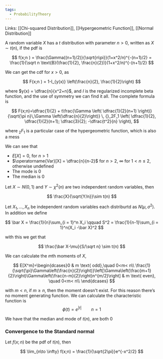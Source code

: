 ```yaml
---
tags:
  - ProbabilityTheory
---
```

Links: [[Chi-squared Distribution]], [[Hypergeometric Function]], [[Normal Distribution]]

A random variable $X$ has a $t$ distribution with parameter $n>0$, written as $X\sim t(n)$, if the pdf is

$$ f(x;n ) = \frac{\Gamma((n+1)/2)}{\sqrt{n\pi}}(1+x^2/n)^{-(n+1)/2} = \frac{1}{\sqrt n \text{B}(\frac{1}{2}, \frac{n}{2})}(1+x^2/n)^{-(n+1)/2} $$

We can get the cdf for $x>0$, as

$$ F(x;n ) = 1-I_{y(x)} \left(\frac{n}{2}, \frac{1}{2}\right) $$

where $y(x) = \dfrac{n}{x^2+n}$, and $I$ is the regularized incomplete beta function, and the use of symmetry we can find it all. The complete formula is

$$ F(x;n)=\dfrac{1}{2} + t\frac{\Gamma \left( \dfrac{1}{2}(n+1) \right)} {\sqrt{\pi n}\,\Gamma \left(\dfrac{n}{2}\right)} \, {}_2F_1 \left( \dfrac{1}{2}, \dfrac{1}{2}(n+1); \dfrac{3}{2}; -\dfrac{t^2}{n} \right), $$

where $_2 F_1$ is a particular case of the hypergeometric function, which is also a mess

We can see that

- $E[X] =0$, for $n >1$
- $\operatorname{Var}[X] = \dfrac{n}{n-2}$ for $n >2$, $\infty$ for $1 < n \le 2$, otherwise undefined
- The mode is $0$
- The median is $0$

Let $X \sim N(0,1)$ and $Y \sim \chi^2(n)$ are two independent random variables, then

$$ \frac{X}{\sqrt{Y/n}}\sim t(n) $$

Let $X_1, \dots, X_n$ be independent random variables each distriburtd as $N(\mu, \sigma^2)$. In addition we define

$$ \bar X = \frac{1}{n}\sum_{i = 1}^n X_i \qquad S^2 = \frac{1}{n-1}\sum_{i = 1}^n(X_i -\bar X)^2 $$

with this we get that

$$ \frac{\bar X-\mu}{S/\sqrt n} \sim t(n) $$

We can calculate the $m$th moments of $X$,

$$ E[X^m]=\begin{dcases}0 & m \text{ odd},\quad 0<m< n\\ \frac{1}{\sqrt{\pi}\Gamma\left(\frac{n}{2}\right)}\left[\Gamma\left(\frac{m+1}{2}\right)\Gamma\left(\frac{n-m}{2}\right)n^{m/2}\right] & m \text{ even}, \quad 0<m< n\\ \end{dcases} $$

with $m<n$, if $m\ge n$, then the moment doesn't exist. For this reason there’s no moment generating function. We can calculate the characteristic function is $$\phi(t) = e^{|t|} \qquad n = 1$$

We have that the median and mode of $t(n)$, are both $0$

### Convergence to the Standard normal

Let $f(x;n)$ be the pdf of $t(n)$, then

$$ \lim_{n\to \infty} f(x;n) = \frac{1}{\sqrt{2\pi}}e^{-x^2/2} $$